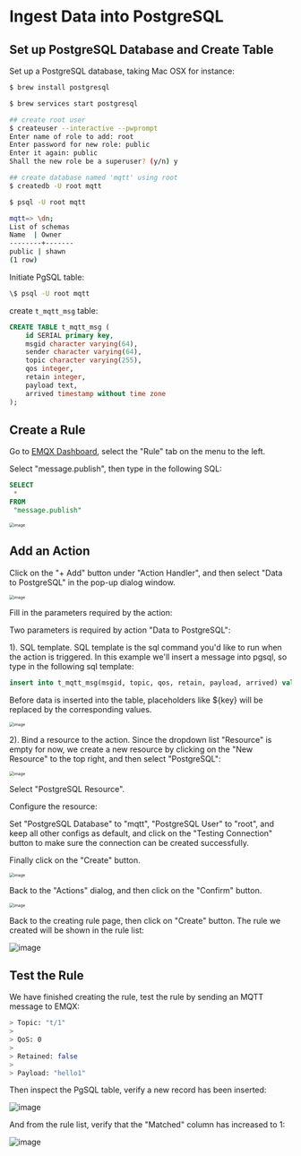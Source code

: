# Ingest Data into PostgreSQL

## Set up PostgreSQL Database and Create Table

Set up a PostgreSQL database, taking Mac OSX for instance:

```bash
$ brew install postgresql

$ brew services start postgresql

## create root user
$ createuser --interactive --pwprompt
Enter name of role to add: root
Enter password for new role: public
Enter it again: public
Shall the new role be a superuser? (y/n) y

## create database named 'mqtt' using root
$ createdb -U root mqtt

$ psql -U root mqtt

mqtt=> \dn;
List of schemas
Name  | Owner
--------+-------
public | shawn
(1 row)
```

Initiate PgSQL table:

```bash
\$ psql -U root mqtt
```

create `t_mqtt_msg` table:

```sql
CREATE TABLE t_mqtt_msg (
    id SERIAL primary key,
    msgid character varying(64),
    sender character varying(64),
    topic character varying(255),
    qos integer,
    retain integer,
    payload text,
    arrived timestamp without time zone
);
```

## Create a Rule

Go to [EMQX Dashboard](http://127.0.0.1:18083/#/rules), select the "Rule" tab on the menu to the left.

Select "message.publish", then type in the following SQL:

```sql
SELECT
 *
FROM
 "message.publish"
```

<img src="./assets/rule-engine/mysql_sql_1.png" alt="image" style="zoom:50%;" />

## Add an Action

Click on the "+ Add" button under "Action Handler", and then select
"Data to PostgreSQL" in the pop-up dialog window.

<img src="./assets/rule-engine/pgsql_action_0.png" alt="image" style="zoom:50%;" />

Fill in the parameters required by the action:

Two parameters is required by action "Data to PostgreSQL":

1). SQL template. SQL template is the sql command you'd like to run
when the action is triggered. In this example we'll insert a message
into pgsql, so type in the following sql
template:

```sql
insert into t_mqtt_msg(msgid, topic, qos, retain, payload, arrived) values (${id}, ${topic}, ${qos}, ${retain}, ${payload}, to_timestamp(${timestamp}::double precision /1000)) returning id
```

Before data is inserted into the table, placeholders like \${key} will
be replaced by the corresponding values.

<img src="./assets/rule-engine/pgsql_action_1.png" alt="image" style="zoom:50%;" />

2). Bind a resource to the action. Since the dropdown list "Resource"
is empty for now, we create a new resource by clicking on the "New
Resource" to the top right, and then select "PostgreSQL":

<img src="./assets/rule-engine/pgsql_resource_0.png" alt="image" style="zoom:50%;" />

Select "PostgreSQL Resource".

Configure the resource:

Set "PostgreSQL Database" to "mqtt", "PostgreSQL User" to "root", and
keep all other configs as default, and click on the "Testing
Connection" button to make sure the connection can be created
successfully.

Finally click on the "Create" button.

<img src="./assets/rule-engine/pgsql_resource_1.png" alt="image" style="zoom:50%;" />

Back to the "Actions" dialog, and then click on the "Confirm"
    button.

<img src="./assets/rule-engine/pgsql_action_2.png" alt="image" style="zoom:50%;" />

Back to the creating rule page, then click on "Create" button. The
    rule we created will be shown in the rule list:

![image](./assets/rule-engine/pgsql_rule_overview_1.png)

## Test the Rule

We have finished creating the rule, test the rule by sending an MQTT message to EMQX:

```bash
> Topic: "t/1"
>
> QoS: 0
>
> Retained: false
>
> Payload: "hello1"
```

Then inspect the PgSQL table, verify a new record has been inserted:

![image](./assets/rule-engine/pgsql_result_1.png)

And from the rule list, verify that the "Matched" column has increased
to 1:

![image](./assets/rule-engine/pgsql_rule_overview_2.png)
